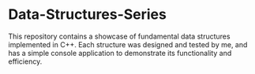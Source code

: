 # Data-Structures-Series
This repository contains a showcase of fundamental data structures implemented in C++. Each structure was designed and tested by me, and has a simple console application to demonstrate its functionality and efficiency.
